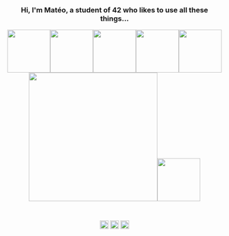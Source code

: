 <br>
<h3 align="center"> Hi, I'm Matéo, a student of 42 who likes to use all these things... </h3>
<p align="center">
  <img src="https://i.giphy.com/media/LMt9638dO8dftAjtco/200.webp" width="100"><img src="https://user-images.githubusercontent.com/42747200/46140125-da084900-c26d-11e8-8ea7-c45ae6306309.png" width="100"><img src="https://i.giphy.com/media/KzJkzjggfGN5Py6nkT/200.webp" width="100"><img src="https://i.giphy.com/media/IdyAQJVN2kVPNUrojM/200.webp" width="100"><img src="https://cdn.jsdelivr.net/npm/simple-icons@3.0.1/icons/c.svg" width="100"><br><img src="https://little.kylerconway.com/images/golang-what.gif" width="300"><img src="https://image.noelshack.com/fichiers/2020/42/2/1602589287-more-icon-icons-com-66715.png" width="100">
</p>
<br>
<p align="center">
<a href="https://twitter.com/delarbre_mateo" target="_blank"><img align="center" src="https://cdn.jsdelivr.net/npm/simple-icons@3.0.1/icons/twitter.svg" alt="mdelarbr" height="20" width="20" /></a>
<a href="https://www.linkedin.com/in/mdelarbr/" target="_blank"><img align="center" src="https://cdn.jsdelivr.net/npm/simple-icons@3.0.1/icons/linkedin.svg" alt="mdelarbre" height="20" width="20" /></a>
<a href="https://www.facebook.com/mdelarbr" target="_blank"><img align="center" src="https://cdn.jsdelivr.net/npm/simple-icons@3.0.1/icons/facebook.svg" alt="mdelarbr" height="20" width="20" /></a>
</p>

